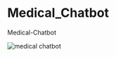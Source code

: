 # Medical_Chatbot
Medical-Chatbot


![medical chatbot](https://github.com/user-attachments/assets/ee3a7188-81a8-40e8-bf9c-79b6478be6cc)
